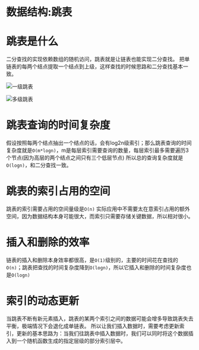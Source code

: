 # 数据结构:跳表

# 跳表是什么
二分查找的实现依赖数组的随机访问，跳表就是让链表也能实现二分查找。
把单链表的每两个结点提取一个结点到上级，这样查找的时候思路和二分查找基本一致。

![一级跳表](https://qiao1994.github.io/images/pasted-3.png)

![多级跳表](https://qiao1994.github.io/images/pasted-4.png)

# 跳表查询的时间复杂度
假设按照每两个结点抽出一个结点的话，会有log2n级索引；那么跳表查询的时间复杂度就是`O(m*logn)`，m是每层索引需要查询的数量，每层索引最多需要遍历3个节点(因为高层的两个结点之间只有三个低层节点)
所以总的查询复杂度就是`O(logn)`，和二分查找一致。

# 跳表的索引占用的空间
跳表的索引需要占用的空间量级是`O(n)`
实际应用中不需要太在意索引占用的额外空间，因为数据结构本身可能很大，而索引只需要存储关键数据，所以相对很小。

# 插入和删除的效率
链表的插入和删除本身效率都很高，是`O(1)`级别的，主要的时间花在查找的`O(n)`；跳表把查找的时间复杂度降到`O(logn)`，所以它插入和删除的时间复杂度也是`O(logn)`

# 索引的动态更新
当跳表不断有新元素插入，跳表的某两个索引之间的数据可能会增多导致跳表失去平衡，极端情况下会退化成单链表。
所以让我们插入数据时，需要考虑更新索引，更新的基本思路为：当我们往跳表中插入数据时，我们可以同时将这个数据插入到一个随机函数生成的指定层级的部分索引层中。


